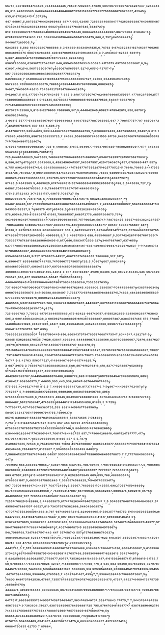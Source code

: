 ⁵⁵⁷⁵⁷·⁸⁸⁸¹⁸⁰⁵⁶⁴⁷⁴⁴⁵⁰⁶·⁷⁸⁴⁴⁵³⁴³⁴³⁵·⁷⁶⁵⁷³′⁷²⁸²⁸⁴⁷:⁴⁷⁸²⁶·⁵⁸⁵'⁶⁶⁷⁰⁷⁵⁸⁰⁷³⁷³⁴²⁸⁷⁴⁴⁷·⁴²⁴³⁸⁴⁵⁰⁵·⁸¹⁵:⁴⁴⁷⁰⁵⁵⁵⁸⁵,⁸⁴⁸⁸⁴⁶⁴⁸⁸²⁴⁸⁴⁸⁶⁴⁸⁸⁶¹⁷′⁷⁰⁶¹⁵²⁶³⁸⁷⁷⁴⁷²⁷⁷⁵⁰⁵⁵⁶⁰⁶⁷⁸⁰⁷³⁵³⁷·⁴²⁵⁴⁵‽⁸³⁵·⁸¹⁸⁷⁵²⁶²⁴¹⁵′⁷·⁵⁹⁷²⁵‽⁴⁴⁷,⁴⁴⁸⁶⁷:⁵:⁸⁸⁷³⁵²⁷′⁶⁴⁴³⁴⁹⁸⁹⁴⁸³,⁸⁸⁷'⁷·⁶⁶⁵:⁶²⁴⁹⁵,⁷²⁶⁵⁸³⁸⁴⁶⁸⁵⁸⁴⁷⁷⁷⁴²⁶³⁸⁵⁶³⁸⁸⁷⁶⁴⁰⁸¹⁵⁵⁴⁸⁷⁵⁷³⁸⁰⁴⁶⁵⁷⁶³⁴²⁶³⁶²⁴³⁶⁹³,⁶⁶⁸²⁷‽⁸⁸⁶⁸⁸²⁷⁷⁶⁴⁸⁷⁵⁴⁵·⁵⁸⁴⁸⁷²⁷‽⁸¹⁵'⁶⁹⁵²⁵⁰⁶²⁷⁵⁷⁷⁵⁶⁸⁶⁸⁷⁴⁶⁸⁹⁶⁸⁸²⁶⁹⁴⁵⁵⁷⁵⁵⁷⁴⁶·⁶⁸⁸³⁴²⁶⁵⁸⁴⁴³⁴⁰⁵⁰⁷:⁸⁶⁷′⁷⁷⁵⁰³,³′⁵⁸⁴⁶⁷′⁵‽⁶⁷⁷⁴⁸⁹⁵′⁵²⁷⁹⁴¹⁴³³,⁷²⁵:⁵⁵⁸⁸⁵⁰⁴³⁶¹⁵⁶⁴⁸⁸⁴⁵⁶⁷⁴⁷⁸⁵⁶⁴⁷⁵·⁸⁶⁸·⁶·⁷⁵⁷‽⁸⁴⁵³⁸⁴⁴²⁷‽⁵⁴⁴⁰⁸¹⁷²⁸⁹⁵⁰⁵:⁷‽⁶²⁴³⁵⁵⁵,⁵:⁵⁸³,⁶⁶⁸⁰⁵²⁸⁰⁷⁸⁸⁵⁵⁶⁸·⁶·³′⁵⁴⁶⁵⁵′⁴⁵⁴³⁴⁹⁴¹⁴³⁵:⁶·⁷⁴⁷⁶³,⁵′⁸⁷⁴³⁵²⁵⁴⁸¹⁶³⁷⁴⁶³⁶⁷⁷⁰⁶²⁶⁵⁸⁶⁸⁴⁶⁹⁶⁷⁸⁷⁵,⁶⁸⁸⁷⁸¹³′⁶⁴⁸⁵⁵,⁴⁰³′⁸²⁷⁸⁶⁹⁵⁵⁶²⁵′⁵⁹⁶⁴⁶⁶⁵⁰⁶·³,⁷:⁴¹⁸³⁶³⁷'⁶²⁵⁸⁵,⁵⁸⁶¹⁷‽⁵:⁸⁸⁷,⁴⁰⁶²⁶¹⁴⁷⁵³⁷²⁵⁹⁶²⁴⁹⁵′⁵⁹⁷′⁷⁸⁸⁴⁶·⁸²⁸⁴⁷³⁵‽⁸⁵⁶³⁷²⁵⁰⁶⁰⁶·⁶²⁶³⁸¹⁷²⁷⁰⁴³⁷⁸⁷,⁸⁴⁶·⁸⁵⁵⁴³′⁵⁶⁵⁷⁶⁹³′⁵′⁶⁰⁶⁸⁵'⁴¹⁷³⁵⁷³,⁶³⁷⁹⁵²⁶⁶⁵³⁶⁶⁷:⁶·⁵‽⁶³⁶⁹⁷:⁴¹⁶²⁵'⁸·⁵⁶⁵⁷⁶⁵⁵⁰⁵′⁷⁶⁷‽⁸³⁵⁰⁶⁷⁸⁵⁶⁵⁵⁶⁷·⁵²⁷′⁵:⁶⁵⁵′³′⁷³⁷⁵⁷'⁷‽⁵⁹⁷,⁷³⁶⁰⁸⁰⁵⁰⁸³⁸⁶⁴⁰⁶⁸⁴⁷⁴⁰⁵⁵⁸²⁶⁴⁷⁷⁷⁶⁵³⁷⁵⁷‽⁸⁴⁵′⁸⁸⁴³⁸·⁷,⁴¹⁴⁰⁸⁸⁴⁴⁷²⁶¹⁸⁰⁵⁵⁴³⁷⁹⁵⁰⁴⁴⁵⁶⁶³⁸⁶⁵⁷⁵²⁷·⁸²⁵⁰⁸·⁸⁵⁴⁴⁵⁶⁴⁹³′⁴⁰⁵‽⁵⁵⁷²⁸⁰³,⁷⁶⁵⁹⁶⁶⁵⁹⁶⁵⁵⁰⁶⁷⁵·⁷⁸⁸⁶⁵‽⁷³⁸⁵⁴⁴⁴⁰⁴⁵⁷⁰⁸⁷⁶⁵⁵⁸⁶·⁶⁸⁶²⁴²⁵‽⁵'⁶⁶⁷·⁷⁶⁴³⁶⁰⁷'⁴²⁶¹³,⁷⁹⁴⁵⁸⁴⁵²⁷⁶⁷³⁴⁷⁸⁶⁴⁴⁴²⁸³⁷‽⁵'⁶²⁶⁸⁷·⁵,⁸¹⁵:⁴⁷⁷⁹⁵⁴⁷⁶³′⁷⁵⁴³⁴⁵⁵,⁷·⁶⁸⁵,⁶·⁸¹⁸¹⁷³⁷³⁵⁰⁷⁶⁷'⁸²⁴⁶⁸⁷⁶⁸⁶⁸⁵³⁵⁹⁵⁶⁷·⁴⁷⁷⁸⁶²⁸⁷⁵⁵⁶²⁵⁷⁷'⁵³⁸⁰⁶⁵⁸⁸⁴⁴⁴⁶⁶²⁵'⁵'⁷′⁶²⁴³⁵·⁸²⁷⁸⁸³⁵⁵⁷²⁶⁰⁸⁹⁸⁸⁵′⁶⁰⁶³⁴³⁷⁹⁵³⁶·⁵‽⁸⁴⁷'⁶⁹⁸³⁷⁹⁷‽⁷'⁷'⁴²⁴⁸⁸³⁸¹⁶⁹⁷⁸⁸⁰⁵⁹⁵⁶⁷⁴⁷⁴⁵³⁵⁹⁶⁹⁶²⁵‽⁴²⁷⁰⁷³⁷'⁵²⁵⁶⁸·⁵·⁸¹⁵′³′⁶²⁷⁶⁶⁰³,⁷⁶⁶⁸⁵⁶⁵·⁵′⁷:⁵:⁴⁴⁴⁰⁴²⁶⁴⁵:⁶⁹⁸²⁷'⁴⁷⁸⁵⁴²⁸¹⁵·⁸⁹⁶·⁸⁶⁷⁰⁷‽⁶⁹⁸⁵⁶²⁶⁷⁴⁰⁵‽³,⁶⁰⁴¹⁵·⁵⁵⁷⁷⁷′⁵⁴⁸⁹⁴⁸⁵⁴⁶⁷⁶⁰⁷'⁵³⁶⁶⁴⁴⁶⁸³,⁴⁴⁶⁴⁷⁵⁸²⁷⁷⁸⁸⁷⁰⁸⁵⁸⁶⁵:⁶⁴⁷,⁷,⁷⁰⁸¹⁵⁷⁷⁵⁷′⁷⁰⁷,⁶⁸⁵⁰⁶⁴⁷²⁷·⁴²⁴¹⁶⁹⁷⁵⁶¹³′⁵,⁸³⁷,⁶⁶⁵,⁵:⁵⁰⁵:⁷‽⁴¹⁴⁴⁷⁰⁶⁷⁷⁵⁷:⁵³⁵′⁴⁴⁸¹⁵·⁵⁶⁵'⁸⁴⁴⁸⁸⁷⁶⁵⁸⁷⁷⁵⁶⁰⁵⁶⁴⁴⁷⁵⁵·⁷:⁶²⁶⁸⁸⁸⁷⁸⁴⁵⁵·⁴⁴⁶⁷³′⁶⁵⁵⁷⁶·⁵⁹⁴⁵⁷:⁵,⁶¹⁷'⁷′⁷⁸⁶⁸⁵:⁴⁹⁸⁰⁷⁹⁵·⁸⁵⁶⁷⁶²⁵⁵⁸⁵⁵⁵⁷²⁵·⁷,⁸⁴⁶⁸⁸·⁵⁰⁸⁶⁵⁶⁵⁹⁷⁸⁴⁶⁶¹⁵⁰³,⁶¹⁷⁰⁸·⁶⁴⁸⁵⁵⁷⁶⁶⁷⁴⁷⁸⁵⁰⁸⁰⁸⁹⁵⁶⁷³⁷⁴⁷′⁷⁹⁸⁰⁴⁶⁶¹⁷²⁵²⁴⁰⁷‽⁴⁷⁵⁹⁶⁵⁷⁴⁶⁸⁶⁸⁵⁰⁶⁶⁸²⁴⁹⁷,⁷³⁵,⁶·⁴¹⁸⁸⁴⁸⁷·⁵′⁸⁷⁵:⁸⁶⁴⁶⁶⁷⁷′⁷⁶⁶⁴⁷⁰⁸⁷⁸³⁵'⁷⁹⁵⁸⁸²⁸⁶⁵⁰³′⁷⁷⁵⁷⁷,⁸⁴⁶⁴⁸⁹⁵⁵⁴²⁴⁶⁷‽⁷‽⁸⁸⁴⁶⁵⁶⁵:⁷³⁸¹⁴¹⁷‽⁷²⁵:⁶⁴⁴⁶⁵⁷⁴⁰⁸²⁵·⁵⁴⁷⁵⁵⁶⁵·⁷⁴⁶⁰⁴⁸⁷⁶⁷⁹⁶⁰⁴⁸⁸⁵⁵³⁷'⁶⁸⁶⁵⁵'⁷:⁶⁹⁴⁶⁷³⁸²⁵⁹⁷²⁸¹⁵⁹⁷⁰⁶⁸⁷⁹⁸³⁷‽⁸·⁵⁸⁶·⁸⁰⁷‽⁴⁷⁵‽⁵²⁷:⁶⁵⁴²⁶⁶⁸·⁸·⁴⁹⁸²⁴⁹⁶⁹⁴¹⁵⁹⁷·⁵⁴⁵⁵⁴⁷⁵⁵⁷·⁴²⁵'⁷³⁴⁰⁸⁰⁷‽⁴⁹⁷·⁶⁷⁸⁵⁶⁸⁵′⁴⁴⁷,⁵⁵⁷‽⁸·⁷⁵⁵,⁸⁹⁶²⁴⁵⁵⁵⁴⁵⁷'⁵:⁶·⁶⁹⁴⁹⁵⁰⁸⁰⁸⁸⁶²⁴⁴⁷⁴⁷⁸⁵⁸⁷⁷⁶⁷⁵³⁵²⁸⁷⁵′⁶²⁵⁷⁷⁰⁵²⁵'⁵,⁷⁶⁶¹⁸·⁷⁰⁶⁶⁵:⁸⁴⁴¹⁷⁹⁵³⁴¹⁵³⁷³⁵·⁷⁶⁷⁵⁶²⁷·⁸·⁸⁰⁵'⁵⁸⁸⁸⁶⁹⁷⁴⁴⁷⁴³⁴⁹⁸⁹⁸⁷⁶³⁸¹⁶⁹⁴⁰⁸⁸³,⁷⁵⁵⁸⁵·⁶³⁸⁰⁶¹⁸²⁵⁷⁵³⁵⁷⁴²⁵²³′³′⁶²⁶⁹⁸³⁸⁰⁵²⁵:⁷⁸⁸²⁷′⁶³⁵⁵⁶⁶⁵⁰⁵·⁸⁷⁵⁷⁶¹⁵:⁵⁷⁷⁷⁷²⁵⁰⁷'⁵³⁸⁰⁶⁸⁶³⁶²⁴³⁴¹⁶¹⁵‽⁴⁰⁸⁶⁷′⁵'⁷‽⁸⁷⁴⁸⁵:⁵′⁴⁶⁴³⁵⁶⁵,⁵·⁴⁶⁶⁹⁸²⁵·⁸⁷⁴⁷⁴⁸⁸⁷⁶¹⁵′⁶⁹⁷⁴⁶⁰⁵⁶⁵′⁶³⁵⁹⁵²⁸⁵⁶⁵⁶¹⁵‽⁷⁸⁸·⁵:⁵⁴⁴⁵⁶³⁸·⁷²⁷·⁷‽⁶⁴⁵⁸⁷·⁷⁰⁸⁶⁴⁶⁶⁷⁶⁵⁵⁸⁶·⁷'⁵·⁷⁸⁴⁶⁵⁴⁷⁷⁷²⁴⁵⁷′⁷⁰⁷'⁴⁸⁴⁶⁶¹⁵⁴⁵‽⁴⁷⁵⁴⁵·⁵⁷⁸²⁴⁹³,³′⁷⁴⁵⁸⁸¹⁷⁴⁷:⁴⁹⁶⁷⁵:⁷⁰⁸⁹⁷²⁷,⁵‽⁸⁸⁶²⁷⁹⁶⁵⁶⁷⁵,⁷³⁵′⁵′⁷⁴⁵,⁵·⁷⁷⁸⁴⁶⁰⁸⁹⁷⁰⁸⁰⁵⁷⁶⁴⁴⁷⁵⁶⁷'⁵,⁶⁸⁴²⁵⁷⁴²⁸⁴⁸²⁸³⁴⁷⁷,⁷‽⁸³⁴⁶⁷:⁶³⁴⁸⁶·⁶¹⁷:⁷⁵⁷⁵⁵⁹⁸⁹⁴⁷⁶⁸⁴⁰⁵′⁶⁰⁶²⁵⁶⁵³⁴⁴⁵⁵⁴⁹⁸⁵⁸⁷⁵,⁷·⁴²⁸⁰⁴⁴⁸²⁸⁸⁸⁸⁵′⁷·⁵⁰⁴⁹⁸⁴⁶⁰⁶³⁴¹⁷′⁸⁹⁴³⁵³³′⁵²⁵³⁷·³,⁷‽⁸⁰⁵⁷⁵,⁴³⁷‽⁶⁵⁴⁰⁸·⁵‽⁵′⁸⁸⁵⁹⁵²⁸²⁸⁸⁴⁶⁸⁰⁴⁰⁵‽⁵⁷⁸·⁶⁹⁵⁴⁶·⁷⁴⁵'⁸¹⁵⁸⁴⁹⁴⁷⁵,⁶¹⁵⁴⁵:⁷⁹⁸⁶⁶¹⁵⁹⁷:⁸⁴⁸⁹⁷²⁷⁷⁶·⁴⁸⁵⁵⁷⁵⁶⁴⁶⁷⁵·⁷⁶⁷‽⁵⁶³′⁶⁹⁶¹⁶³⁴⁹⁷⁷⁶⁰⁸⁵⁵⁸⁸⁴⁷′⁷³⁵⁹⁴⁵⁶⁰⁶⁶⁴⁸⁴⁴⁵·⁷⁵⁷⁷⁶⁰⁵²⁶·⁵⁸⁷⁴⁷'⁷⁹⁸⁷⁸³⁴⁹⁵·⁸⁵⁶⁵⁷'⁶⁵⁴³⁸²⁴²⁸⁷⁵⁵⁷,⁷⁸⁸⁵⁴⁴⁸⁰³,⁵⁷⁴⁸⁵⁵⁷⁶⁴⁸⁷⁷⁶²⁷:⁸⁸⁸⁰⁵⁵⁷′⁵:⁴³⁵‽⁶⁶⁵⁰⁸⁰⁷⁸⁶⁴⁴⁸⁷′⁷,⁸⁰⁵⁶⁷,⁵⁰⁸³⁵⁷⁵⁵⁶⁸⁷,⁴⁴⁷‽⁶¹⁵³⁸·⁵,⁸⁸⁷⁰⁷⁴⁵'⁷⁶³′⁵,⁸⁰⁸⁰⁸⁶⁶³⁸²⁷,⁶⁰⁷:⁸·⁶⁴⁷⁵⁵³⁴²⁷²⁷:⁴⁸⁷′⁶⁴⁵⁷⁴²⁴⁷⁷⁰⁸⁶⁷:⁶⁹⁷⁶⁴⁴⁶⁸⁶⁷⁵²⁶⁷⁶⁵⁶⁷⁴²⁶⁸⁶⁷⁷³⁵⁸⁷²⁶⁹⁴⁵⁵⁶³,⁴⁰⁶⁵⁶³⁵:⁵:⁷,³,⁴⁶⁸⁵⁷⁹⁵'³,⁶³⁸·⁴⁸⁵⁵⁴⁶⁸⁸⁷:⁶·⁵³⁷⁷⁴²⁴²⁸⁷⁴¹⁵⁶⁷⁶⁶⁷⁵⁶⁵′⁷'⁷³⁵³⁵⁵⁷⁷⁸⁷⁴³⁸¹⁵⁸⁸²⁸⁹⁶⁰⁴⁹⁴⁹⁵'⁵·⁸¹⁷:⁶⁴⁶·⁵⁹⁸³⁴¹⁷²⁵⁹³′⁵²⁷‽³′⁶⁴⁷⁶⁸⁷⁸⁶⁷:⁴³⁷'⁶⁵⁵‽⁶³⁷⁷⁷⁷⁸⁸⁵⁷⁸⁶⁸²⁵⁸⁶⁵⁶²⁶⁰⁵²⁵⁶⁵⁵⁸¹⁴³⁶⁴⁶⁴⁵⁴⁶¹⁴⁶⁷'⁵⁸⁵'⁴⁹⁶¹⁸⁴⁷⁹⁶⁹⁴⁷⁴⁹⁸²⁶⁷⁶²⁵³⁷,⁷'⁷′⁷³⁴⁶⁴⁷⁷⁴⁵'⁷⁰⁵⁰⁵⁵⁵⁷⁸⁶⁷·⁴⁵⁵⁶⁴⁴⁸⁷⁶³⁸⁷⁸⁷⁴²⁸⁴⁶¹⁶²⁶⁹⁴⁸⁸⁹⁴⁸⁷‽⁸⁹⁵⁴⁶⁰⁸³⁷³⁴⁴⁵·⁵'⁷²⁷,⁵⁷⁶⁶⁷⁰⁷'⁴⁴⁵²⁷·⁴⁸⁶⁷⁷⁰⁵⁷⁴⁵⁸⁴⁶⁵⁵,⁷³⁶⁸⁸⁶⁸·⁵²⁷:⁶¹⁷‽⁶·⁸⁹⁶⁶⁴⁷⁷,⁸³⁵³⁴⁸⁵⁸⁷⁴⁴⁸⁷⁵⁵·⁷⁴⁷⁰⁵⁶⁶⁷⁷⁹⁷⁹⁶⁵⁷‽⁷²⁵·⁵:⁷⁰⁸⁶⁷‽⁶⁰⁷:⁸⁰⁶²⁴⁸⁷‽⁸⁵⁴⁴⁶⁶⁷⁰⁶⁶⁵⁵⁷·⁴⁹⁶⁰⁴⁷⁵³⁵′⁷·⁶⁹⁷⁰⁸¹⁴⁶⁵⁰⁷⁹⁶⁵⁸⁹⁵⁵⁶⁸⁸⁵⁸⁴⁷‽⁴⁸⁶⁸⁸⁵⁴⁷⁴⁹⁶⁸⁷⁵⁸¹⁷⁴⁸⁵⁴¹⁴⁶⁵:⁴³⁵'³,³,⁶⁷⁷,⁴⁶⁸¹⁵⁸⁴⁹⁷,³′⁵⁹⁶·⁸⁴⁴⁰⁵·⁶²⁵·⁸⁶⁷²⁵′⁴⁸⁴⁴⁵:⁵²⁵,⁵⁶⁷³⁴⁹⁸⁷⁸³⁵²⁵·⁶⁵⁵·⁴⁷⁷,⁵⁵³′⁶⁹⁵⁴⁵:⁵⁵⁵⁴⁷,⁷⁵⁸⁹⁵⁹⁶⁰⁴⁵⁵‽⁴⁴⁶⁰⁴⁰⁵⁵⁸⁴⁵'⁷′⁶⁹⁵⁹⁵⁰⁶⁴⁸⁴⁶³⁷⁸⁶³⁷⁰⁶⁹⁴⁵⁵⁸⁶⁶⁵′⁶·⁷³⁵²⁵⁶⁸⁷⁶³⁵‽⁷³⁷'⁶⁹⁸⁰⁷⁷⁴⁸⁷⁰⁶⁰⁴⁰⁸⁷⁷³⁸⁹⁷⁴⁸⁴³′⁴¹⁸¹⁴⁶⁴⁷⁸²⁶⁴⁵·⁴³⁶⁸⁸⁰⁶·⁵³⁸⁶⁵⁰⁷′⁷⁰⁴⁴⁴⁹⁵⁴⁴⁸⁷‽⁴³⁸⁵⁷⁸⁶⁰³′⁵‽⁸⁰⁶⁰⁷⁹⁸²⁵⁹⁵⁶⁸⁷⁵·⁸⁴⁷′⁵⁰⁵⁹⁸·⁸⁸⁴⁰⁴⁹⁷,⁷:⁷³⁵³⁷⁷³′⁵⁸⁷⁸⁴²⁸⁵⁵′⁸⁴⁸⁸⁵³⁷′⁵:⁷⁴⁶³⁸·⁴⁶⁴³⁸⁵⁴⁶⁵⁹⁵⁵⁸³⁷′⁵⁷⁷⁸⁸⁵⁶⁰⁷²⁷⁸⁸²⁶⁷⁶·⁸⁸⁶⁹⁵²⁷²⁴⁴⁵²⁸⁹⁶⁸⁷⁸⁵³⁷‽⁴⁶⁶⁹⁵⁹⁶·³′⁶¹⁷′⁶⁸⁵⁸⁷⁷⁸⁷³′⁷⁰⁸·⁵³⁸⁶⁷⁸⁴¹⁶¹⁸⁵⁷⁰⁸⁰⁷:⁴⁴⁴⁵⁸³⁷:⁸⁸⁷⁹⁵²⁶¹⁵²⁵⁰⁶⁰⁷⁰⁵⁶⁶⁶⁴⁸⁵′⁷'⁸⁷⁶⁹⁶⁴⁷⁸⁴¹⁵⁵⁴³⁵⁰⁶⁹⁵²⁶³⁵′⁷⁰⁷‽⁸³⁷‽⁷²⁵′⁶³⁶⁶⁷⁸³,⁷:⁷⁰⁵²⁵'⁸¹⁷⁹⁷³⁸⁴⁴⁵⁵⁵⁶⁸⁵:⁴⁷⁵'⁸³⁴²³,⁶⁶⁴⁷⁴⁰⁷⁴⁷·⁴¹⁵⁹⁵²⁶²⁶⁵⁵′⁸²⁴⁹⁶⁹⁶²⁶⁸⁷⁷⁶³⁸⁴³,⁵⁹⁵·³,⁶⁹⁶¹⁴⁸⁶⁰⁴³⁴⁹⁴³⁶·³,⁶⁰⁵⁹⁶²⁷⁴⁴⁸⁶⁸⁸⁰⁵'⁶¹⁶³⁶⁷⁸⁹⁸⁹⁸⁹⁷·⁸⁰⁶⁹⁵⁷⁴⁸⁷:⁸³⁸⁴⁷⁸⁶⁷⁴⁶⁵,⁵⁷⁵·⁷⁷⁸⁸⁵′⁴⁴⁶⁰⁶⁴⁶⁷⁸¹⁸²⁵·⁸⁹⁴⁰⁶¹⁸⁹⁶·⁴⁵³′⁷,⁵³⁸·⁴²⁵⁶⁴⁴⁵³⁶·⁴³⁵²⁴⁰⁵⁵⁶⁸⁸·⁸⁰⁵⁰⁷⁷⁶²⁸¹⁴⁵⁴³⁵‽⁷‽⁸⁵⁸⁴⁷′⁸⁶⁷⁷⁸³⁷⁹⁵,⁷⁶⁷,⁶³⁵‽⁷⁹⁸⁶⁶⁵⁶²⁸³⁵⁵⁸⁰⁶⁰⁷,⁷⁸⁵⁸⁷⁵⁶⁰⁴⁴⁵′⁸⁵⁶·⁸⁶⁶⁹⁴³⁷⁹⁷⁹⁴⁷⁶⁹⁵⁸⁷⁶⁶⁸⁷⁴⁷⁹⁵⁴⁷:⁸³⁴⁴⁵⁴⁷·⁴²⁸²⁷⁸⁷′⁵‽⁶³⁴⁴⁵,⁵³⁶²⁶³⁸²⁷⁰⁵³⁵,⁷'⁶²⁶·⁴³⁸⁴⁷:⁴⁹⁶⁹³′⁸·⁸⁴⁴⁴⁴⁹⁶⁸⁷⁴⁵²⁵⁸⁵⁶⁶·⁸²⁸⁷⁶⁰⁵⁹⁸⁰⁶⁰⁷:⁷²⁴⁷⁶·⁸⁴⁸⁷⁶²⁷·⁸⁶⁷′⁶·⁸⁷⁶¹⁸⁸⁶·⁶⁶⁴²⁶⁰⁷⁷⁸¹⁴⁴⁵⁵⁸⁷⁷⁹⁴⁶⁶³⁷²⁷,⁶⁴³′⁴⁷⁸·⁵‽⁷⁹⁵'⁵⁰⁵⁴⁷⁰⁵⁴⁷⁰⁴⁹⁴⁰⁴⁸⁸⁸⁶²⁵⁷⁶⁸⁶⁷⁶³⁶³⁴¹⁵⁹⁵²⁷³⁴⁹⁴¹⁸⁶⁴²⁷·⁵⁹⁷⁸⁵⁷⁸⁵⁷⁶⁷⁶⁵⁷⁸⁵⁶⁴⁵⁶⁸⁴⁶⁸⁷·⁷⁹⁸²⁷,⁷³⁷′⁸¹⁶⁷⁴⁷⁸⁸⁶³⁷′⁴⁹⁸⁸⁸·⁵⁵⁶⁴⁷⁰⁷⁰⁸³⁶⁸⁸⁶⁷⁴⁷²⁶¹⁵'⁷⁵⁸⁷³,⁷⁶⁴⁶⁶⁸⁸⁶⁵⁵⁵′⁸³⁸⁶⁵⁴⁶²⁵'⁶⁸⁵²⁴⁵⁴⁴⁵⁶⁷⁸⁴⁸⁷⁴⁷,⁵′⁸·⁴³⁷⁶³,⁵⁵⁶³⁷⁷⁵²⁷:⁴¹⁴⁹⁴⁹⁴⁰⁷′⁶⁹⁷′⁶⁴⁵⁷⁴⁴⁶²⁵·⁷‽³,⁶⁸⁷,³′⁶⁷³,³,⁷⁸⁵⁸⁶⁷⁴⁷⁷⁵⁴⁰⁸⁸⁴⁴⁶³⁸⁴⁵·⁵‽⁶·⁴⁰⁷′⁶¹⁶²⁷⁶⁴¹⁶·⁴¹⁸·⁴²⁷'⁷′⁸²⁷³⁸⁹⁷‽⁵²⁴⁶⁵‽⁵'⁷⁴⁸²⁴¹⁵⁷⁸¹⁸⁹⁵⁸⁵‽⁴⁵⁷·⁴⁵⁵'⁶⁹⁸¹⁵⁹⁶³⁵³⁵‽⁴⁸⁴²⁶⁹⁷⁰⁸⁵⁷⁰⁷:⁵'⁴⁴⁵⁵⁴⁸⁶⁶⁶⁹⁷⁶⁴⁰⁸·⁸³⁸⁰⁷⁷⁸·⁶⁸⁵'⁷′⁵⁰⁶³⁷‽⁶⁹⁷⁹⁸⁵⁶⁴⁵⁴⁷⁹⁷⁸⁶⁶⁵⁹⁸¹⁸·⁸⁰⁵‽⁴²⁶⁸⁴²⁷,⁶⁹⁸⁹⁶⁰⁵⁷⁵:⁷,⁴⁴⁶⁵⁵:⁵⁰⁵:⁴⁴⁵·⁵³⁸·⁸⁶⁵⁴⁷'⁶⁶⁷⁶⁴⁴⁵⁰⁷⁴⁴⁶⁵‽⁵⁷⁵′⁵⁶⁵:⁴⁰⁴⁶⁵²⁷⁴⁷⁴⁵,⁸¹⁵:⁵,⁷·⁴⁴⁶⁹⁶¹⁸⁵⁶⁸⁴⁸⁷²⁸·⁸¹⁷³⁷⁴⁸⁸⁷'⁶·⁷′⁵‽⁸⁶⁷′⁴⁴⁴⁰⁸⁵⁴⁷⁶²⁴⁸⁷‽⁷‽⁷⁷⁶²⁶⁶⁷,⁵·⁷'⁸⁶⁶⁹⁵³⁴⁸⁵'⁷²⁶³⁶⁶⁶·⁶⁹⁸⁹⁴⁶⁶·⁸⁸⁵⁰⁴⁷⁵⁹³′⁵⁰⁷⁸⁸·⁴⁹⁵‽⁵⁷⁶⁶⁶⁵⁴⁰⁵⁰⁷⁵⁴⁰⁶·⁶·⁷⁵⁵⁰⁵⁵⁵′⁵,⁴⁶⁸⁴⁵·⁸⁰⁴⁹⁵⁸⁷²⁴⁶⁸⁶⁶¹⁸⁸⁵,⁴⁰⁷⁰⁴⁰⁴²⁸⁴⁵'⁷⁴⁵'⁵′⁶⁸⁵⁰⁷²⁷⁵⁵‽⁸⁶⁸⁴⁴⁸⁷·⁵⁶⁷²⁷⁸⁵⁸⁷⁴⁷·⁴⁷⁴⁵⁸³⁵‽⁶³⁴⁴⁶¹⁸¹⁷²⁴³⁴⁵⁵'⁸⁹⁸·⁸¹⁸³⁵:⁵,⁷'⁷²⁵‽⁷'⁷⁷⁶⁶⁴⁷⁷·⁴⁰⁷′⁷⁶⁶⁹⁷⁰⁸³⁸³⁷³⁵·⁵³³,⁸³⁸¹⁴¹⁴⁵⁶¹⁸⁷⁷⁹⁸⁵⁵⁰⁵‽⁵⁸⁴⁹⁷³⁸³⁴³⁷⁹⁵⁴⁷⁵⁶⁶⁶⁰⁷⁹⁴¹⁷⁵⁵:⁷⁵⁸⁶⁶³⁷‽⁸⁵⁷'⁵,⁸⁴⁶⁸⁶²⁷'⁵⁶⁴⁸⁵⁸⁷⁰⁴¹⁵⁹⁴²⁴⁸⁶⁹⁵′⁶·⁵⁸⁶⁸⁷³⁵⁰⁵,⁷'⁷⁴⁴²⁵‽⁷:⁷⁵⁷:⁷′³′⁶¹⁸⁴⁶⁷⁴¹⁴⁷⁵′⁵²⁷,⁵′⁸⁷³,⁸⁵⁷,⁴⁵³,⁵²⁷²⁵,⁴⁷⁷⁴⁵⁸⁶⁶⁴⁰⁶²⁵‽⁶⁷⁵⁸⁶⁸⁶⁵⁷⁰⁷⁶⁵⁹⁸⁷⁵²⁷⁸⁶⁴⁵⁶⁵⁹⁵⁴⁸⁹⁶⁷⁷⁴⁶·⁵,⁸⁶⁴⁰⁵⁵⁵′⁴²⁷⁶³′⁸²⁶⁶⁵‽⁸³⁶⁴⁴⁴⁶²⁸²⁶⁴⁶¹⁷⁷⁶³⁶⁰⁵′⁶⁴⁷·⁷⁰⁶¹⁴⁷⁴⁸⁴⁴⁸²⁷⁵⁵,⁸⁵⁷·⁷⁴⁷⁹⁶⁰⁴²⁶⁸⁶¹⁶·⁴⁸⁶¹⁵²⁴⁷⁸⁷⁷⁷⁷·⁴¹⁷‽⁶⁴⁷⁰⁵⁴⁴¹⁵⁷⁶⁸⁷′⁷‽⁵³⁸⁰⁶⁶⁵⁹⁶⁴⁶·⁸¹⁸⁹⁵,⁸⁵⁷,⁵·⁵:⁷⁸⁷‽³′⁴⁹⁶⁶⁷⁷⁸²⁵·⁷²⁵⁴⁶·⁸·⁷⁵⁷⁴⁵²⁶⁷⁵⁶⁵,⁷′⁸²³,⁴⁵⁷⁴⁸⁷⁶⁰⁶⁰⁷,⁸³⁸⁵⁷⁸⁴⁵⁸⁷⁷:⁵⁶⁶³⁶⁸⁷′⁷'⁵⁶⁷⁶⁸⁹⁴¹⁶¹⁷⁶⁸²⁴⁴⁵²⁴⁶⁴³⁶·⁷⁶⁵⁴⁸⁰⁷'⁷·⁶¹⁶⁹⁸⁰⁷,⁷·⁵⁹⁴⁹⁵³⁴⁹⁴⁵⁵⁰⁴³³,⁶⁴⁸²⁷‽⁷·⁵⁰⁸⁸⁴¹⁵²⁵⁷⁷⁹⁸⁷⁴⁶⁷′⁸⁴³,⁶⁴⁸⁹⁷,⁵⁹⁵⁰⁷³⁴⁵⁸⁴⁴²⁶⁴⁷⁷⁵³⁸⁶⁵⁹⁴⁸⁴⁶⁵⁵⁷⁸⁸⁷³,⁷,⁷·⁷⁷⁵⁷⁸⁸⁴⁰⁸³⁶⁸⁷‽⁴⁴⁷‽⁷⁹⁸¹⁶⁹³,⁶⁵⁵:⁵⁸⁵⁵⁶²⁷⁰⁸⁵⁵:⁷·⁵³⁵⁹⁷⁷⁸⁵⁵,⁵⁴³′⁷⁴⁵:⁷⁰⁸⁷⁸⁹⁴⁷⁶·⁷⁷⁶⁸⁷⁵⁶²⁵⁴⁴¹⁵′⁵⁴⁶⁵⁵³⁷⁷⁷:⁵·⁷⁶⁸⁵⁶⁸⁴⁸⁶²⁶⁰⁸³⁷·⁸³⁴⁰⁶⁰⁵'⁴⁹⁷²⁶¹⁵⁷⁶¹⁶¹⁸⁹⁴⁴⁶¹⁵³⁴⁶⁷‽⁸²⁴⁸⁶⁶⁶⁹⁷,⁷²⁷⁷⁶⁵⁷,⁷²⁵⁵⁵⁶⁸¹⁵‽⁶²⁷‽⁸⁰³,⁶⁷⁵⁹⁷·⁸⁹⁷‽⁸¹⁵'⁴³⁶¹⁷⁹⁷⁸⁸⁵⁴²⁷'⁷:⁵,⁶²⁵²⁶⁰⁷⁵⁸⁴⁵,⁶⁰⁵:⁶⁹⁵·⁷⁶⁸·⁴⁸⁸⁶⁶⁰⁵⁴⁷‽⁸⁷⁶⁶⁶³⁸¹⁶¹⁷:⁵·⁴⁶⁵⁵⁷³⁴⁷⁵⁸⁵²⁸⁴³,⁷:⁵⁶⁸⁵⁵⁷⁴⁵⁸⁸⁸²⁵·⁷′⁵′⁴⁹⁷⁷⁶⁵⁵³⁴¹⁷‽⁵⁰⁷,⁷³⁵⁰⁸¹⁶⁶⁸⁹⁴⁷⁴³⁴⁴⁵⁵⁷,⁷⁰⁸⁷⁷²⁴⁹⁵‽⁵:⁶³⁶⁶⁷·⁷⁶⁸⁹⁶³⁶¹⁷⁰⁴⁹⁵⁵⁵·⁶⁹⁸²⁷⁰⁵³⁷⁴⁵⁹⁴⁶⁸⁹⁵‽⁸⁵⁷⁵⁷⁶⁵²⁵⁶⁴³⁸²⁵⁵⁸⁸⁴⁹⁶⁵⁸·⁷,⁷⁵⁸⁶⁶⁰³′⁴⁷⁸⁸⁷·⁶⁵⁷′⁶⁶⁶⁴⁵·⁵⁵⁵⁴⁶²⁵⁶⁷:⁸⁸⁸⁶⁴⁷⁵·⁵⁰⁸²⁶¹⁶·⁸¹⁷′⁵‽⁴⁶⁴⁸⁵⁰⁵³⁷·⁷⁰⁷,⁷²⁶⁵⁵⁸⁴⁷⁵⁴⁶⁵⁴⁰⁷'⁵⁴⁴⁶⁴⁰⁴⁴⁷⁸⁷,⁵‽⁷²⁵⁵⁷′⁷⁰⁸²⁵′³′⁸²⁸⁸⁸·⁵:⁴⁴⁸⁶⁶⁹⁸⁷⁵·⁸¹⁷⁴⁷⁷⁸²⁶³⁴⁴⁷⁶⁴⁰⁷²⁵²³′⁷,⁷:⁵,⁵⁰⁴⁶⁵³⁷⁸⁴⁸⁷⁴⁶⁵⁴⁶⁴⁸⁴³⁶²⁷·⁵⁷⁴⁹⁵⁶⁵'⁸⁷⁸⁸⁶¹⁵⁹⁷,⁶⁶⁵²⁷·⁸¹³′⁷³⁴³⁷⁹⁵⁷⁸³⁸²⁶⁶⁸·⁵⁴⁴⁰⁴²⁶⁰⁸⁵⁷‽⁴⁷⁷⁰⁷⁷⁴⁷⁵⁵⁸³⁶⁰⁵⁹⁶⁴⁶⁸⁸·⁸·⁷⁸⁷,⁶⁸⁷⁴⁶⁹⁶⁸⁷²⁴¹⁵:⁸²⁴⁰⁶⁴⁴⁶⁵·⁵'⁵⁹⁶³⁵⁷⁷⁷⁸⁵⁷⁵³,⁵'⁵⁴⁴⁰⁵⁹⁸⁵⁵²⁸⁵⁶²⁶⁶⁴⁴⁷²⁷⁰⁵·⁴⁵⁴¹⁶⁸⁴⁷⁴⁰⁶⁴⁷⁸⁷⁰⁴⁴⁷·⁸·⁸⁹⁷,⁸⁶⁷⁹⁷⁵⁴⁶⁴³⁶⁰⁶⁸⁵′⁴¹⁴¹⁷·⁵⁹⁶⁵⁵⁸³′⁴⁶⁴¹³,⁵‽⁸²⁶²⁴⁷⁷⁶⁷⁰⁶¹⁵·⁵′⁸⁰⁸⁷⁷⁰⁵,⁴⁶⁷²⁶⁵⁷′⁸⁶⁵:⁵⁰⁸²⁸⁸⁶⁴⁴⁹⁴⁸⁵²⁴⁸⁷⁴⁶⁵⁴⁵³,⁵⁴⁷⁴⁸⁷⁵'⁵⁴⁶¹⁴⁸⁸⁷⁵′⁴⁸⁵⁷⁷:⁵⁷⁵⁶⁴¹⁷⁶⁸⁶⁸⁷⁴¹⁷′⁷⁶⁸⁸⁴⁷⁴³⁶⁹⁴⁸⁷‽⁷·⁴⁰⁵⁷⁴⁰⁶¹⁸⁷³′⁵,⁶²⁵²⁵⁴⁵⁰⁵⁸⁴⁹⁷⁶⁵⁶⁷‽⁵′⁸·⁷⁹⁶⁶⁷⁶⁸·⁷³⁴⁷⁴⁸⁶⁷⁵′⁷′⁴⁴³,⁴⁴⁷,⁵⁵⁷′⁵⁸⁷'³,⁵⁵⁷‽⁷⁵⁷⁰⁴³⁸⁰⁸⁷⁴⁰⁶³⁷‽⁴⁶⁸¹⁸⁶⁶³⁶³⁴²⁸·⁶²⁶³⁴⁷⁷⁶⁵⁵⁷⁹⁵′³′⁸·⁷′⁸⁹⁵²⁶²⁴⁹⁷⁷⁵⁸⁵³⁵³⁶⁹⁷'⁶²³,⁶¹⁸³⁵⁹⁷:⁶⁵⁵⁰⁵⁴⁶⁷⁴¹⁸⁸³′⁴⁴⁵⁰⁶¹⁶⁶⁷⁴⁵,⁷⁵³,⁴⁷⁷⁵³,⁸⁹⁶⁸⁶³⁶⁸⁵⁷⁷⁴⁵⁷⁶⁹⁷‽⁷:⁷⁰⁵⁹⁵³⁵′⁷²⁵‽⁴⁴⁴²⁷⁴⁵·³,⁷·⁵⁷⁵,⁵⁶⁸⁸³′⁸⁹³′⁷′⁴⁸⁶⁰⁵⁶⁷⁰⁷²⁷⁸⁶³⁴⁸⁸·⁸³⁸⁴⁶⁸⁵′⁷³⁶⁴⁴⁷³′⁶²⁶·⁸⁶⁶⁸⁴¹⁶⁶⁶⁸⁷·⁵:⁶¹⁶³⁵⁸⁶²⁷⁰⁴²⁷‽⁸⁶⁷⁵⁴⁶⁸⁷⁴⁹⁵⁸⁷⁹⁵'³′³′⁶²⁵⁰⁸¹⁴²⁷⁰⁵⁷⁴⁶⁸·⁵⁵⁸⁵³′⁵′⁶⁶⁶¹⁷′⁸²⁸²⁶¹³,⁵³⁴³⁷⁴⁴⁵⁷‽⁵,⁸²⁴²⁵⁶⁵⁹⁵·⁶²⁵⁰⁸²⁵⁵⁷:⁷⁷⁶⁹⁶⁷⁷:⁶⁹⁷³⁷:⁷³⁵³⁶²⁴⁶⁴¹⁸⁴⁶⁵⁵′⁸⁴⁷·⁴¹⁶¹⁵³⁶²⁶⁴⁵⁷⁴¹⁷·⁶⁷⁴⁰⁸¹⁵'⁶¹⁷⁸⁵·⁷⁵⁸·⁶⁷⁸⁶⁸⁵⁴⁷⁷⁷⁵⁴⁵⁵⁵⁵⁷⁸⁸²⁵,⁴²⁷²⁷·⁷'⁴³⁸⁹⁸⁹⁸⁷⁷⁷⁷⁴⁷⁹⁸·⁷⁷⁶·³,⁶³⁵·⁸⁸³,⁵⁹⁴⁶⁸·⁸⁵⁷⁶⁴³⁶⁰⁵·⁸²⁷⁹⁷⁸⁷⁰⁴⁴⁵⁷⁵′⁸⁰⁵²⁶·⁷⁴⁴⁹⁸⁰⁸·⁵'⁵³⁶⁴⁶⁰⁴⁴⁶¹⁶⁷³,⁵⁵⁸⁰⁸⁸⁵·⁵′³,⁵²⁵′⁸⁵⁴³⁵²⁶·⁸⁵⁵⁸⁸³⁴⁹⁴¹⁷⁹⁷⁹⁴²⁵′⁵:⁵⁹⁴⁵⁵,⁶⁶⁷⁸⁷⁵⁸⁴⁴⁶⁵⁶⁶·⁵⁹⁸⁶⁶¹⁶·⁶⁷⁸⁵⁵⁸⁵·⁷,⁴⁵⁴⁸⁷⁸⁴¹⁴⁶⁷·⁴³⁵‽⁷·⁷:⁵⁹⁸⁶⁴²⁶⁸⁴⁴⁵′⁷⁵⁶⁸⁶⁵⁷³⁶⁸⁷:⁵‽⁷⁶⁸⁰³,⁶⁴⁶¹⁷³⁷⁹⁴²⁵³⁸·⁴⁷⁶⁸⁷:⁷³⁵⁵⁷⁸⁷⁸⁴³⁵²⁷⁵⁴⁰⁷⁸⁷′⁸²⁵⁹⁸³⁸⁹³′⁸⁷⁵:⁴⁷⁵⁸⁷:⁸⁴⁵²⁷'⁶⁴⁶⁰⁴⁷⁵⁸⁷⁵⁷³⁵:⁶⁸⁵⁸⁴¹⁶⁷⁵‽⁴³⁴⁴⁴⁷⁵,⁴⁹⁴⁹⁸¹⁶⁵⁴⁴⁶·⁸⁸⁷⁰⁸⁰⁸³⁵·⁸⁶⁷⁶⁷⁶³′⁸²⁸⁹⁷⁹⁶⁰⁶³⁸²⁸⁸⁸¹⁷'⁷⁷⁶¹⁴⁴⁴⁸⁵′⁸⁹⁴¹⁴¹⁷⁷³,⁷⁰⁶⁹⁴⁶⁷⁸⁶⁸⁸⁷⁵'⁸⁵⁸⁸⁵³⁵‽⁶⁴⁷⁷⁶¹⁷·⁶⁶⁶⁵⁸⁰⁵⁵⁵⁷⁶¹⁴⁰⁵⁹⁷⁷⁴⁵⁸⁷⁵⁴⁶⁵⁴⁸⁷·⁵⁶³′⁷⁴⁸⁵⁴⁰⁷³⁷·⁵⁵⁸⁴⁷⁰⁶⁴³,⁷⁷⁴⁷⁵·⁷,⁷:⁵⁴⁴³⁷⁶⁴⁴⁸⁴⁵⁹⁸⁴⁵⁶⁷⁵⁶²⁷'³′⁷³⁶³⁶⁰⁸·⁷⁴⁶²⁷·⁴³⁸⁷⁵³⁴⁹⁵⁶⁵⁷⁸⁴⁵⁹⁸⁸⁸¹⁷²⁵,⁷⁹⁵·⁸⁷⁶⁴⁷⁰³′⁸¹⁴⁹⁴⁷⁷'⁷,⁴³⁸⁷⁴³⁸⁹⁶⁴⁶²⁷⁴⁶⁷⁴⁴⁸⁸⁶²⁷⁵⁵⁰⁶⁵⁵⁷⁷⁵⁷⁶⁵⁴⁴⁷⁸⁸⁸⁸⁷²⁵⁶⁵'⁷⁹⁵⁷⁷⁸⁸⁰⁵'⁶⁵⁷⁵⁸⁰⁴¹⁷′⁸·⁵‽⁶⁵⁶⁵⁵:⁶⁷⁸⁴⁸⁴⁸³⁶³⁶⁹⁶²⁷′⁷:⁸³⁷⁰⁷⁸⁵,⁷⁰⁸⁵⁵⁰⁶³⁸·⁷'⁵‽⁶³⁵⁷⁴¹⁷⁷⁶⁸⁷‽⁶¹⁷⁶⁷⁹³,⁵³⁴³⁵⁶⁴⁰⁵·⁶⁹⁴¹⁸⁶⁷:⁴⁴⁸²⁵⁶⁷⁵⁵²⁴⁷⁵·⁶·⁶⁸³′⁸³⁴³⁶⁸⁸⁵⁷,⁴³⁷²⁸⁶⁵⁷⁴¹⁵‽⁶⁰⁸⁸⁴⁷⁶⁰⁸⁹⁵,⁶²⁷⁵³,⁷,⁸⁵⁸⁸⁴:
